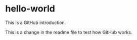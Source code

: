 # hello-world
This is a GitHub introduction.

This is a change in the readme file to test how GitHub works.
